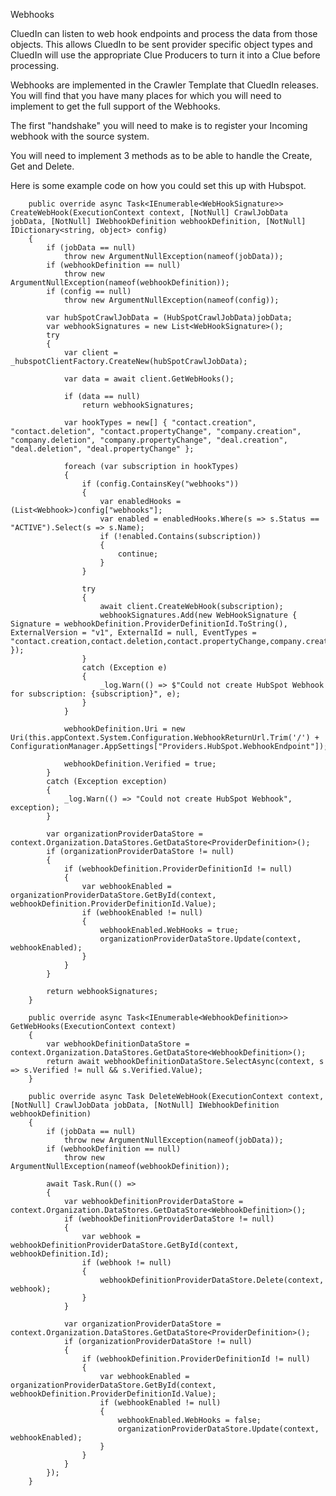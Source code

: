 Webhooks

CluedIn can listen to web hook endpoints and process the data from those objects. This allows CluedIn to be sent provider specific object types and CluedIn will use the appropriate Clue Producers to turn it into a Clue before processing. 

Webhooks are implemented in the Crawler Template that CluedIn releases. You will find that you have many places for which you will need to implement to get the full support of the Webhooks. 

The first "handshake" you will need to make is to register your Incoming webhook with the source system. 

You will need to implement 3 methods as to be able to handle the Create, Get and Delete. 

Here is some example code on how you could set this up with Hubspot. 

		public override async Task<IEnumerable<WebHookSignature>> CreateWebHook(ExecutionContext context, [NotNull] CrawlJobData jobData, [NotNull] IWebhookDefinition webhookDefinition, [NotNull] IDictionary<string, object> config)
        {
            if (jobData == null)
                throw new ArgumentNullException(nameof(jobData));
            if (webhookDefinition == null)
                throw new ArgumentNullException(nameof(webhookDefinition));
            if (config == null)
                throw new ArgumentNullException(nameof(config));

            var hubSpotCrawlJobData = (HubSpotCrawlJobData)jobData;
            var webhookSignatures = new List<WebHookSignature>();
            try
            {
                var client = _hubspotClientFactory.CreateNew(hubSpotCrawlJobData);

                var data = await client.GetWebHooks();

                if (data == null)
                    return webhookSignatures;

                var hookTypes = new[] { "contact.creation", "contact.deletion", "contact.propertyChange", "company.creation", "company.deletion", "company.propertyChange", "deal.creation", "deal.deletion", "deal.propertyChange" };

                foreach (var subscription in hookTypes)
                {
                    if (config.ContainsKey("webhooks"))
                    {
                        var enabledHooks = (List<Webhook>)config["webhooks"];
                        var enabled = enabledHooks.Where(s => s.Status == "ACTIVE").Select(s => s.Name);
                        if (!enabled.Contains(subscription))
                        {
                            continue;
                        }
                    }

                    try
                    {
                        await client.CreateWebHook(subscription);
                        webhookSignatures.Add(new WebHookSignature { Signature = webhookDefinition.ProviderDefinitionId.ToString(), ExternalVersion = "v1", ExternalId = null, EventTypes = "contact.creation,contact.deletion,contact.propertyChange,company.creation,company.deletion,company.propertyChange,deal.creation,deal.deletion,deal.propertyChange" });
                    }
                    catch (Exception e)
                    {
                        _log.Warn(() => $"Could not create HubSpot Webhook for subscription: {subscription}", e);
                    }
                }

                webhookDefinition.Uri = new Uri(this.appContext.System.Configuration.WebhookReturnUrl.Trim('/') + ConfigurationManager.AppSettings["Providers.HubSpot.WebhookEndpoint"]);

                webhookDefinition.Verified = true;
            }
            catch (Exception exception)
            {
                _log.Warn(() => "Could not create HubSpot Webhook", exception);
            }

            var organizationProviderDataStore = context.Organization.DataStores.GetDataStore<ProviderDefinition>();
            if (organizationProviderDataStore != null)
            {
                if (webhookDefinition.ProviderDefinitionId != null)
                {
                    var webhookEnabled = organizationProviderDataStore.GetById(context, webhookDefinition.ProviderDefinitionId.Value);
                    if (webhookEnabled != null)
                    {
                        webhookEnabled.WebHooks = true;
                        organizationProviderDataStore.Update(context, webhookEnabled);
                    }
                }
            }

            return webhookSignatures;
        }

        public override async Task<IEnumerable<WebhookDefinition>> GetWebHooks(ExecutionContext context)
        {
            var webhookDefinitionDataStore = context.Organization.DataStores.GetDataStore<WebhookDefinition>();
            return await webhookDefinitionDataStore.SelectAsync(context, s => s.Verified != null && s.Verified.Value);
        }

        public override async Task DeleteWebHook(ExecutionContext context, [NotNull] CrawlJobData jobData, [NotNull] IWebhookDefinition webhookDefinition)
        {
            if (jobData == null)
                throw new ArgumentNullException(nameof(jobData));
            if (webhookDefinition == null)
                throw new ArgumentNullException(nameof(webhookDefinition));

            await Task.Run(() =>
            {
                var webhookDefinitionProviderDataStore = context.Organization.DataStores.GetDataStore<WebhookDefinition>();
                if (webhookDefinitionProviderDataStore != null)
                {
                    var webhook = webhookDefinitionProviderDataStore.GetById(context, webhookDefinition.Id);
                    if (webhook != null)
                    {
                        webhookDefinitionProviderDataStore.Delete(context, webhook);
                    }
                }

                var organizationProviderDataStore = context.Organization.DataStores.GetDataStore<ProviderDefinition>();
                if (organizationProviderDataStore != null)
                {
                    if (webhookDefinition.ProviderDefinitionId != null)
                    {
                        var webhookEnabled = organizationProviderDataStore.GetById(context, webhookDefinition.ProviderDefinitionId.Value);
                        if (webhookEnabled != null)
                        {
                            webhookEnabled.WebHooks = false;
                            organizationProviderDataStore.Update(context, webhookEnabled);
                        }
                    }
                }
            });
        }